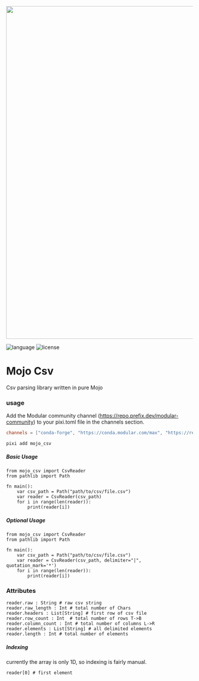 <!-- ![mojo_csv_logo](./mojo_csv_logo.png) -->
<image src='./mojo_csv_logo.png' width='900'/>

![language](https://img.shields.io/badge/language-mojo-orange)
![license](https://badgen.net/static/license/MIT/red)

# Mojo Csv

Csv parsing library written in pure Mojo

### usage

Add the Modular community channel (https://repo.prefix.dev/modular-community) to your pixi.toml file in the channels section.

```title:pixi.toml
channels = ["conda-forge", "https://conda.modular.com/max", "https://repo.prefix.dev/modular-community"]
```

`pixi add mojo_csv`

##### Basic Usage

```mojo
from mojo_csv import CsvReader
from pathlib import Path

fn main():
    var csv_path = Path("path/to/csv/file.csv")
    var reader = CsvReader(csv_path)
    for i in range(len(reader)):
        print(reader[i])
```

##### Optional Usage

```mojo
from mojo_csv import CsvReader
from pathlib import Path

fn main():
    var csv_path = Path("path/to/csv/file.csv")
    var reader = CsvReader(csv_path, delimiter="|", quotation_mark='*')
    for i in range(len(reader)):
        print(reader[i])
```

### Attributes

```mojo
reader.raw : String # raw csv string
reader.raw_length : Int # total number of Chars
reader.headers : List[String] # first row of csv file
reader.row_count : Int  # total number of rows T->B
reader.column_count : Int # total number of columns L->R
reader.elements : List[String] # all delimited elements
reader.length : Int # total number of elements
```

##### Indexing

currently the array is only 1D, so indexing is fairly manual.

```Mojo
reader[0] # first element
```
